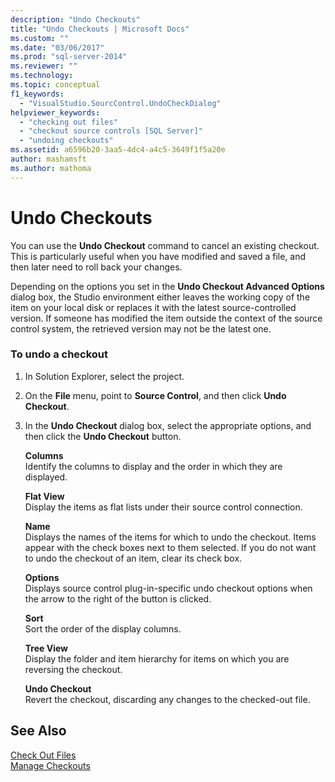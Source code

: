 ```yaml
---
description: "Undo Checkouts"
title: "Undo Checkouts | Microsoft Docs"
ms.custom: ""
ms.date: "03/06/2017"
ms.prod: "sql-server-2014"
ms.reviewer: ""
ms.technology:
ms.topic: conceptual
f1_keywords: 
  - "VisualStudio.SourcControl.UndoCheckDialog"
helpviewer_keywords: 
  - "checking out files"
  - "checkout source controls [SQL Server]"
  - "undoing checkouts"
ms.assetid: a6596b20-3aa5-4dc4-a4c5-3649f1f5a20e
author: mashamsft
ms.author: mathoma
---
```

# Undo Checkouts
  You can use the **Undo Checkout** command to cancel an existing checkout. This is particularly useful when you have modified and saved a file, and then later need to roll back your changes.  
  
 Depending on the options you set in the **Undo Checkout Advanced Options** dialog box, the Studio environment either leaves the working copy of the item on your local disk or replaces it with the latest source-controlled version. If someone has modified the item outside the context of the source control system, the retrieved version may not be the latest one.  
  
### To undo a checkout  
  
1.  In Solution Explorer, select the project.  
  
2.  On the **File** menu, point to **Source Control**, and then click **Undo Checkout**.  
  
3.  In the **Undo Checkout** dialog box, select the appropriate options, and then click the **Undo Checkout** button.  
  
     **Columns**  
     Identify the columns to display and the order in which they are displayed.  
  
     **Flat View**  
     Display the items as flat lists under their source control connection.  
  
     **Name**  
     Displays the names of the items for which to undo the checkout. Items appear with the check boxes next to them selected. If you do not want to undo the checkout of an item, clear its check box.  
  
     **Options**  
     Displays source control plug-in-specific undo checkout options when the arrow to the right of the button is clicked.  
  
     **Sort**  
     Sort the order of the display columns.  
  
     **Tree View**  
     Display the folder and item hierarchy for items on which you are reversing the checkout.  
  
     **Undo Checkout**  
     Revert the checkout, discarding any changes to the checked-out file.  
  
## See Also  
 [Check Out Files](../../2014/database-engine/check-out-files.md)   
 [Manage Checkouts](../../2014/database-engine/manage-checkouts.md)  
  
  
